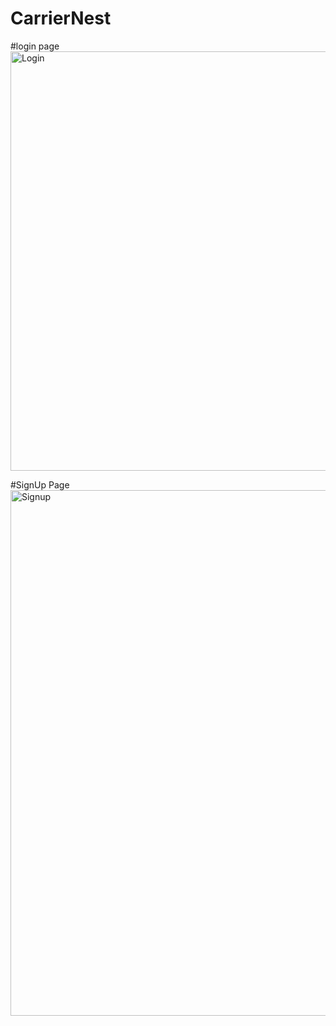 # CarrierNest

#login page
<img width="933" height="671" alt="Login" src="https://github.com/user-attachments/assets/a11693a8-b025-4046-906d-5998415a0591" />

#SignUp Page
<img width="918" height="841" alt="Signup" src="https://github.com/user-attachments/assets/572b84dd-7471-4f32-b6fb-fae2c6a1d14a" />
